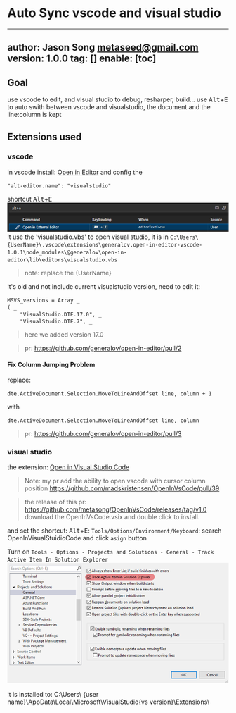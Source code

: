 
# Auto Sync vscode and visual studio
---
author: Jason Song <metaseed@gmail.com>
version: 1.0.0
tag: []
enable: [toc]
---
## Goal
use vscode to edit, and visual studio to debug, resharper, build...
use <kbd>Alt</kbd>+<kbd>E</kbd> to auto swith between vscode and visualstudio, the document and the line:column is kept
## Extensions used
### vscode
in vscode install: [Open in Editor](https://marketplace.visualstudio.com/items?itemName=generalov.open-in-editor-vscode) and config the 
```
"alt-editor.name": "visualstudio" 
```
shortcut <kbd>Alt</kbd>+<kbd>E</kbd>
![](https://raw.githubusercontent.com/metasong/iam-data/master/documents/312/image/20251014T150018118Z-image.png)
it use the 'visualstudio.vbs' to open visual studio, it is in `C:\Users\{UserName}\.vscode\extensions\generalov.open-in-editor-vscode-1.0.1\node_modules\@generalov\open-in-editor\lib\editors\visualstudio.vbs`

> note: replace the {UserName}

it's old and not include current visualstudio version, need to edit it:
```vbs
MSVS_versions = Array _
( _
    "VisualStudio.DTE.17.0", _
    "VisualStudio.DTE.7", _
```
> here we added version 17.0

> pr: https://github.com/generalov/open-in-editor/pull/2

#### Fix Column Jumping Problem
replace:
```
dte.ActiveDocument.Selection.MoveToLineAndOffset line, column + 1
```
with
```
dte.ActiveDocument.Selection.MoveToLineAndOffset line, column
```
> pr: https://github.com/generalov/open-in-editor/pull/3

### visual studio
the extension: [Open in Visual Studio Code](https://marketplace.visualstudio.com/items?itemName=MadsKristensen.OpeninVisualStudioCode)
> Note:
> my pr add the ability to open vscode with cursor column position
> https://github.com/madskristensen/OpenInVsCode/pull/39

> the release of this pr:
> https://github.com/metasong/OpenInVsCode/releases/tag/v1.0
> download the OpenInVsCode.vsix and double click to install.

and set the shortcut: <kbd>Alt</kbd>+<kbd>E</kbd>:
`Tools/Options/Environment/Keyboard`: search OpenInVisualStuidioCode and click `asign` button

Turn on `Tools - Options - Projects and Solutions - General - Track Active Item In Solution Explorer`
![](https://raw.githubusercontent.com/metasong/iam-data/master/documents/312/image/20231024T133719419Z-image.png)



it is installed to:
C:\Users\ {user name}\AppData\Local\Microsoft\VisualStudio\{vs version}\Extensions\